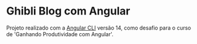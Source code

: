 # Ghibli Blog com Angular

Projeto realizado com a [Angular CLI](https://github.com/angular/angular-cli) versão 14, como desafio para o curso de 'Ganhando Produtividade com Angular'.